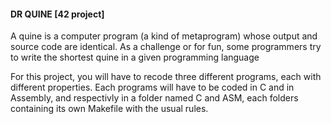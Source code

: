#### DR QUINE [42 project]

A quine is a computer program (a kind of metaprogram) whose output and source code
are identical. As a challenge or for fun, some programmers try to write the shortest quine
in a given programming language

For this project, you will have to recode three different programs, each with different
properties. Each programs will have to be coded in C and in Assembly, and respectivly
in a folder named C and ASM, each folders containing its own Makefile with the usual rules.
